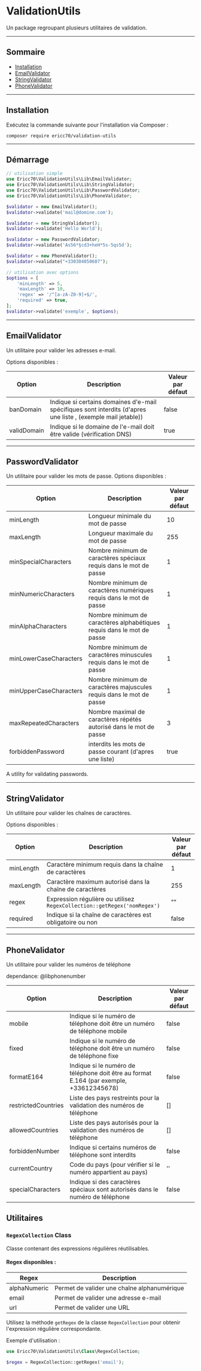 # ValidationUtils

Un package regroupant plusieurs utilitaires de validation.



------

## Sommaire


- [Installation](#installation)
- [EmailValidator](#emailvalidator)
- [StringValidator](#stringvalidator)
- [PhoneValidator](#phonevalidator)




------





## Installation

Exécutez la commande suivante pour l'installation via Composer :

```shell
composer require ericc70/validation-utils
```
---

## Démarrage
```php
// utilisation simple
use Ericc70\ValidationUtils\Lib\EmailValidator;
use Ericc70\ValidationUtils\Lib\StringValidator;
use Ericc70\ValidationUtils\Lib\PasswordValidator;
use Ericc70\ValidationUtils\Lib\PhoneValidator;

$validator = new EmailValidator();
$validator->validate('mail@domine.com');

$validator = new StringValidator();
$validator->validate('Hello World');

$validator = new PasswordValidator;
$validator->validate('As56*§cd3+heH*5s-5qs5d');

$validator = new PhoneValidator();
$validator->validate("+330304050607");

// utilisation avec options
$options = [
    'minLength' => 5,
    'maxLength' => 10,
    'regex' => '/^[a-zA-Z0-9]+$/',
    'required' => true,
];
$validator->validate('exemple', $options);
```

---
## EmailValidator
Un utilitaire pour valider les adresses e-mail.

Options disponibles :

| Option         | Description                                                                                       | Valeur par défaut |
|----------------|---------------------------------------------------------------------------------------------------|-------------------|
| banDomain      | Indique si certains domaines d'e-mail spécifiques sont interdits (d'apres une liste , (exemple mail jetable))                                  | false             |
| validDomain    | Indique si le domaine de l'e-mail doit être valide (vérification DNS)                              | true              |

---
## PasswordValidator

Un utilitaire pour valider les mots de passe.
Options disponibles :

| Option                  | Description                                                                               | Valeur par défaut |
|-------------------------|-------------------------------------------------------------------------------------------|-------------------|
| minLength               | Longueur minimale du mot de passe                                                        | 10                |
| maxLength               | Longueur maximale du mot de passe                                                        | 255               |
| minSpecialCharacters    | Nombre minimum de caractères spéciaux requis dans le mot de passe                         | 1                 |
| minNumericCharacters    | Nombre minimum de caractères numériques requis dans le mot de passe                       | 1                 |
| minAlphaCharacters      | Nombre minimum de caractères alphabétiques requis dans le mot de passe                     | 1                 |
| minLowerCaseCharacters  | Nombre minimum de caractères minuscules requis dans le mot de passe                        | 1                 |
| minUpperCaseCharacters  | Nombre minimum de caractères majuscules requis dans le mot de passe                        | 1                 |
| maxRepeatedCharacters   | Nombre maximal de caractères répétés autorisé dans le mot de passe                        | 3                 |
| forbiddenPassword       |  interdits les mots de passe courant (d'apres une liste)                             | true              |

A utility for validating passwords.

---
## StringValidator
Un utilitaire pour valider les chaînes de caractères.


Options disponibles :

| Option    | Description                                               | Valeur par défaut                   |
|-----------|-----------------------------------------------------------|-------------------------------------|
| minLength | Caractère minimum requis dans la chaîne de caractères      | 1                                   |
| maxLength | Caractère maximum autorisé dans la chaîne de caractères    | 255                                 |
| regex     | Expression régulière ou utilisez `RegexCollection::getRegex('nomRegex')` | ""  |
| required  | Indique si la chaîne de caractères est obligatoire ou non  | false                               |



---
## PhoneValidator
Un utilitaire pour valider les numéros de téléphone

dependance: @libphonenumber

| Option                | Description                                                                           | Valeur par défaut |
|-----------------------|---------------------------------------------------------------------------------------|-------------------|
| mobile                | Indique si le numéro de téléphone doit être un numéro de téléphone mobile             | false             |
| fixed                 | Indique si le numéro de téléphone doit être un numéro de téléphone fixe               | false             |
| formatE164            | Indique si le numéro de téléphone doit être au format E.164 (par exemple, +33612345678) | false             |
| restrictedCountries   | Liste des pays restreints pour la validation des numéros de téléphone                  | []                |
| allowedCountries      | Liste des pays autorisés pour la validation des numéros de téléphone                   | []                |
| forbiddenNumber       | Indique si certains numéros de téléphone sont interdits                                | false             |
| currentCountry        | Code du pays (pour vérifier si le numéro appartient au pays)                      | ''                |
| specialCharacters     | Indique si des caractères spéciaux sont autorisés dans le numéro de téléphone          | false             |


## Utilitaires

### `RegexCollection` Class

Classe contenant des expressions régulières réutilisables.

#### Regex disponibles :

| Regex           | Description                                  |
|-----------------|----------------------------------------------|
| alphaNumeric    | Permet de valider une chaîne alphanumérique   |
| email           | Permet de valider une adresse e-mail          |
| url             | Permet de valider une URL                     |

Utilisez la méthode `getRegex` de la classe `RegexCollection` pour obtenir l'expression régulière correspondante.

Exemple d'utilisation :

```php
use Ericc70\ValidationUtils\Class\RegexCollection;

$regex = RegexCollection::getRegex('email');
```